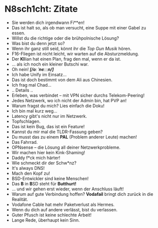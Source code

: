 # N8sch1cht: Zitate

- Sie werden dich irgendwann Fi**en!
- Das ist halt so, als ob man versucht, eine Suppe mit einer Gabel zu essen.
- Willst du die richtige oder die brühpolnische Lösung?
- Was bist du denn jetzt so?
- Wenn ihr ganz still seid, könnt ihr die *Top Gun Musik* hören.
- F16-Fliegen ist nicht leicht, wir warten auf die Absturzmeldung.
- Der **KI**lian hat einen Plan, frag den mal, wenn er da ist.
- ... als ich noch ein kleiner Butschi war.
- Oh nein! ***[/oː ˈneːːːn/]***
- Ich habe Unify im Einsatz...
- Das ist doch bestimmt von dem Ali aus Chinesien.
- Ich frag mal Chad...
- .. Details ..
- Erleben, was verbindet – mit VPN sicher durchs Telekom-Peering!
- Jedes Netzwerk, wo ich nicht der Admin bin, hat PVP an!
- Warum fragst du mich? Lies einfach die Doku!
- Ich bin mal kurz weg...
- Latency gibt's nicht nur im Netzwerk.
- Topfschlagen.
- Das ist kein Bug, das ist ein Feature!
- Kannst du mir mal die TLDR-Fassung geben?
- Du musst das zu einem **PAL** (Problem anderer Leute) machen!
- Das Fahrrad.
- OPNsense – die Lösung all deiner Netzwerkprobleme.
- Wir machen hier kein Kink-Shaming!
- Daddy f*ck mich härter! 
- Wie schmeckt dir der Schw*nz?
- It's always DNS!
- Mach den Kopf zu!
- BSD-Entwickler sind keine Menschen!
- Das **B** in **B**SD steht für **Butthurt!**
- ... und wir gehen erst wieder, wenn der Anschluss läuft!
- Warum auf gute Verbindung hoffen? **Vodafail** bringt dich zurück in die Realität.
- Vodafone Cable hat mehr Paketverlust als Hermes.
- Wenn du dich auf andere verlässt, bist du verlassen.
- Guter Pfusch ist keine schlechte Arbeit!
- Lange Rede, überhaupt kein Sinn.
